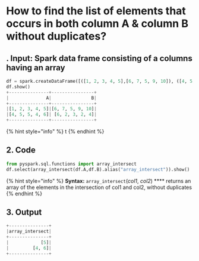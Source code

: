 # How to find the list of elements that occurs in both  column A & column B without duplicates?



## .  Input:  Spark data frame consisting of a columns having an array

```python
df = spark.createDataFrame([([1, 2, 3, 4, 5],[6, 7, 5, 9, 10]), ([4, 5, 5, 4, 6],[6, 2, 3, 2, 4])], ['A', 'B'])
df.show()
+---------------+----------------+
|              A|               B|
+---------------+----------------+
|[1, 2, 3, 4, 5]|[6, 7, 5, 9, 10]|
|[4, 5, 5, 4, 6]| [6, 2, 3, 2, 4]|
+---------------+----------------+
```

{% hint style="info" %}
t
{% endhint %}

## 2.  Code 

```python
from pyspark.sql.functions import array_intersect
df.select(array_intersect(df.A,df.B).alias("array_intersect")).show()
```

{% hint style="info" %}
**Syntax:**   `array_intersect`\(_col1_, _col2_\) ****                                                                                                      returns an array of the elements in the intersection of col1 and col2, without duplicates                                                                                         
{% endhint %}

## 3. Output

```python
+---------------+
|array_intersect|
+---------------+
|            [5]|
|         [4, 6]|
+---------------+
```

